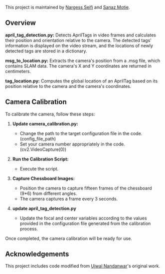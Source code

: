 This project is maintained by [Nargess Seifi](https://github.com/Nargess-Seifi) and [Sanaz Motie](https://github.com/sanazmotie).

## Overview

**april_tag_detection.py:** Detects AprilTags in video frames and calculates their position and orientation relative to the camera. The detected tags' information is displayed on the video stream, and the locations of newly detected tags are stored in a dictionary.

**msg_to_location.py:** Extracts the camera's position from a .msg file, which contains SLAM data. The camera's X and Y coordinates are returned in centimeters.

**tag_location.py:** Computes the global location of an AprilTag based on its position relative to the camera and the camera's coordinates.

## Camera Calibration

To calibrate the camera, follow these steps:

1. **Update camera_calibration.py:**
   - Change the path to the target configuration file in the code. (config_file_path)
   - Set your camera number appropriately in the code. (cv2.VideoCapture(0))

2. **Run the Calibration Script:**
   - Execute the script.

3. **Capture Chessboard Images:**
   - Position the camera to capture fifteen frames of the chessboard (9*6) from different angles.
   - The camera captures a frame every 3 seconds.
4. **update april_tag_detection.py**
   - Update the focal and center variables according to the values provided in the configuration file generated from the calibration process.

Once completed, the camera calibration will be ready for use.

## Acknowledgements

This project includes code modified from [Ujwal Nandanwar](https://github.com/un0038998)'s original work.
